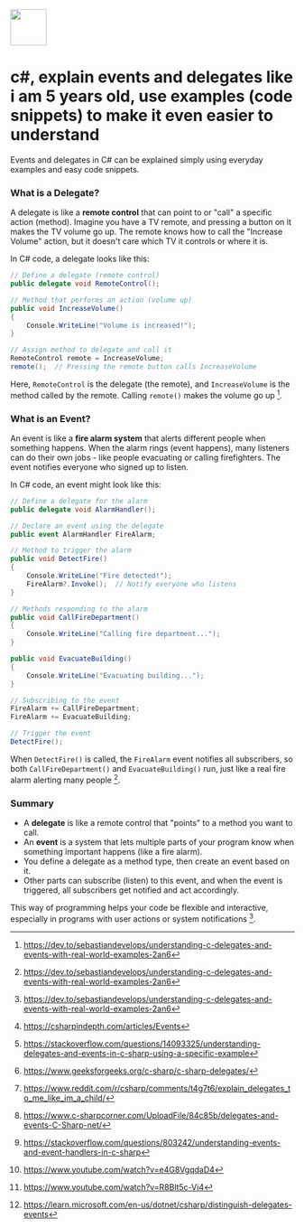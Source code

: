 <img src="https://r2cdn.perplexity.ai/pplx-full-logo-primary-dark%402x.png" style="height:64px;margin-right:32px"/>

# c\#, explain events and delegates like i am 5 years old, use examples (code snippets) to make it even easier to understand

Events and delegates in C\# can be explained simply using everyday examples and easy code snippets.

### What is a Delegate?

A delegate is like a **remote control** that can point to or "call" a specific action (method). Imagine you have a TV remote, and pressing a button on it makes the TV volume go up. The remote knows how to call the "Increase Volume" action, but it doesn't care which TV it controls or where it is.

In C\# code, a delegate looks like this:

```csharp
// Define a delegate (remote control)
public delegate void RemoteControl();

// Method that performs an action (volume up)
public void IncreaseVolume()
{
    Console.WriteLine("Volume is increased!");
}

// Assign method to delegate and call it
RemoteControl remote = IncreaseVolume;
remote();  // Pressing the remote button calls IncreaseVolume
```

Here, `RemoteControl` is the delegate (the remote), and `IncreaseVolume` is the method called by the remote. Calling `remote()` makes the volume go up [^1].

### What is an Event?

An event is like a **fire alarm system** that alerts different people when something happens. When the alarm rings (event happens), many listeners can do their own jobs - like people evacuating or calling firefighters. The event notifies everyone who signed up to listen.

In C\# code, an event might look like this:

```csharp
// Define a delegate for the alarm
public delegate void AlarmHandler();

// Declare an event using the delegate
public event AlarmHandler FireAlarm;

// Method to trigger the alarm
public void DetectFire()
{
    Console.WriteLine("Fire detected!");
    FireAlarm?.Invoke();  // Notify everyone who listens
}

// Methods responding to the alarm
public void CallFireDepartment()
{
    Console.WriteLine("Calling fire department...");
}

public void EvacuateBuilding()
{
    Console.WriteLine("Evacuating building...");
}

// Subscribing to the event
FireAlarm += CallFireDepartment;
FireAlarm += EvacuateBuilding;

// Trigger the event
DetectFire();
```

When `DetectFire()` is called, the `FireAlarm` event notifies all subscribers, so both `CallFireDepartment()` and `EvacuateBuilding()` run, just like a real fire alarm alerting many people [^1].

### Summary

- A **delegate** is like a remote control that "points" to a method you want to call.
- An **event** is a system that lets multiple parts of your program know when something important happens (like a fire alarm).
- You define a delegate as a method type, then create an event based on it.
- Other parts can subscribe (listen) to this event, and when the event is triggered, all subscribers get notified and act accordingly.

This way of programming helps your code be flexible and interactive, especially in programs with user actions or system notifications [^1].
<span style="display:none">[^10][^2][^3][^4][^5][^6][^7][^8][^9]</span>

[^1]: https://dev.to/sebastiandevelops/understanding-c-delegates-and-events-with-real-world-examples-2an6

[^2]: https://stackoverflow.com/questions/14093325/understanding-delegates-and-events-in-c-sharp-using-a-specific-example

[^3]: https://www.geeksforgeeks.org/c-sharp/c-sharp-delegates/

[^4]: https://www.reddit.com/r/csharp/comments/t4g7t6/explain_delegates_to_me_like_im_a_child/

[^5]: https://www.c-sharpcorner.com/UploadFile/84c85b/delegates-and-events-C-Sharp-net/

[^6]: https://stackoverflow.com/questions/803242/understanding-events-and-event-handlers-in-c-sharp

[^7]: https://www.youtube.com/watch?v=e4G8VgqdaD4

[^8]: https://www.youtube.com/watch?v=R8Blt5c-Vi4

[^9]: https://learn.microsoft.com/en-us/dotnet/csharp/distinguish-delegates-events

[^10]: https://csharpindepth.com/articles/Events

